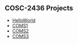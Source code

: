 ## COSC-2436 Projects

* [HelloWorld](1_HelloWorld)
* [COMS1](2_COMS1)
* [COMS2](3_COMS2)
* [COMS3](4_COMS3)
